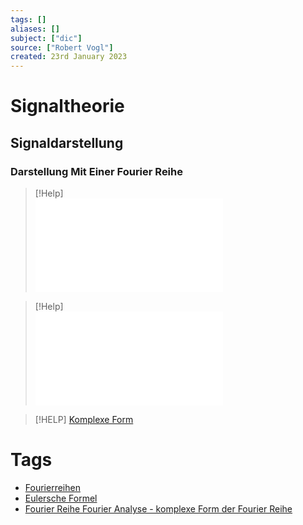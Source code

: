 ```yaml
---
tags: []
aliases: []
subject: ["dic"]
source: ["Robert Vogl"]
created: 23rd January 2023
---
```


# Signaltheorie

## Signaldarstellung

### Darstellung Mit Einer Fourier Reihe

>[!Help]  
![Periodische Funktion](../Mathe/mathe%20(4)/Fourier%20Reihe.md#Periodische%20Funktion)

> [!Help]  
> ![Periode $T=2 pi$](../Mathe/mathe%20(4)/Fourier%20Reihe.md#Periode%20$T=2%20pi$)

> [!HELP] [Komplexe Form](../Mathe/mathe%20(4)/Fourier%20Transformation.md#Fourier%20Reihe%20Fourier%20Analyse%20-%20komplexe%20Form%20der%20Fourier%20Reihe)

# Tags

- [Fourierreihen](../Mathe/mathe%20(4)/Fourier%20Reihe.md)
- [Eulersche Formel](../Mathe/mathe%20(3)/Eulersche%20Formel.md#Eulersche%20Formel)
- [Fourier Reihe Fourier Analyse - komplexe Form der Fourier Reihe](../Mathe/mathe%20(4)/Fourier%20Transformation.md#Fourier%20Reihe%20Fourier%20Analyse%20-%20komplexe%20Form%20der%20Fourier%20Reihe)
